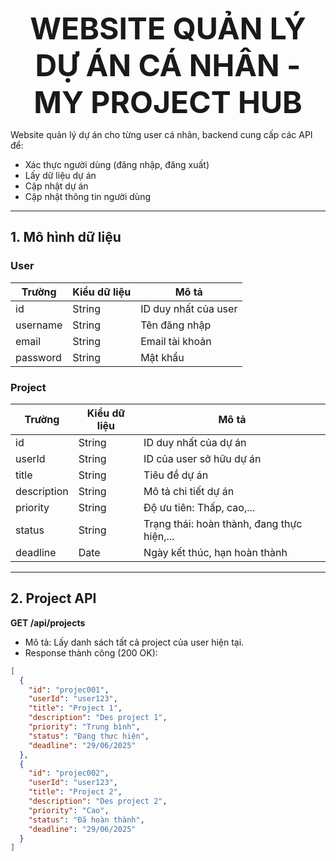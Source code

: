 <p align="center"><strong><font size="12">WEBSITE QUẢN LÝ DỰ ÁN CÁ NHÂN - MY PROJECT HUB</font></strong></p>

Website quản lý dự án cho từng user cá nhân, backend cung cấp các API để:
- Xác thực người dùng (đăng nhập, đăng xuất)
- Lấy dữ liệu dự án
- Cập nhật dự án
- Cập nhật thông tin người dùng

---

## 1. Mô hình dữ liệu

### User

| Trường    | Kiểu dữ liệu | Mô tả                       |
|-----------|--------------|-----------------------------|
| id        | String       | ID duy nhất của user        |
| username  | String       | Tên đăng nhập               |
| email     | String       | Email tài khoản             |
| password  | String       | Mật khẩu                    |

### Project
| Trường      | Kiểu dữ liệu | Mô tả                    |
|-------------|--------------|--------------------------|
| id          | String       | ID duy nhất của dự án    |
| userId      | String       | ID của user sở hữu dự án |
| title       | String       | Tiêu đề dự án            |
| description | String       | Mô tả chi tiết dự án     |
| priority    | String       | Độ ưu tiên: Thấp, cao,...|
| status      | String       | Trạng thái: hoàn thành, đang thực hiện,...|
| deadline    | Date         | Ngày kết thúc, hạn hoàn thành |

---

## 2. Project API
**GET /api/projects**
- Mô tả: Lấy danh sách tất cả project của user hiện tại.
- Response thành công (200 OK):
``` json
[
  {
    "id": "projec001",
    "userId": "user123",
    "title": "Project 1",
    "description": "Des project 1",
    "priority": "Trung bình",
    "status": "Đang thực hiện",
    "deadline": "29/06/2025"
  },
  {
    "id": "projec002",
    "userId": "user123",
    "title": "Project 2",
    "description": "Des project 2",
    "priority": "Cao",
    "status": "Đã hoàn thành",
    "deadline": "29/06/2025"
  }
]
```


















